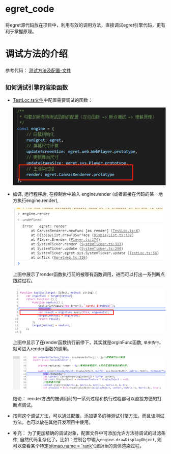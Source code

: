 # egret_code
###
将egret源代码放在项目中，利用有效的调用方法，直接调试egret引擎代码，更有利于掌握原理。

# 调试方法的介绍
###
参考代码： [测试方法及配置-文件](game/TestLoc.ts)

## `如何调试引擎的渲染函数`
* [TestLoc.ts文件](game/TestLoc.ts)中配置需要调试的函数： 

    ![alt](docs/breakpoint-config.png)

* 编译, 运行程序后, 在控制台中输入 engine.render (或者直接在代码的某一地方执行engine.render),

    ![alt](docs/render-1.png) 

   上图中展示了render函数执行前的被哪有函数调用，进而可以打出一系列断点跟踪过程。

    ![alt](docs/render-2.png) 
    
    上图中显示了在render函数执行前停下，其实就是orginFunc函数, `单步执行`，就可进入render函数的调用。
    
    ![alt](docs/render-3.png) 

    结论： render方法的被调用前的一系列过程和执行过程都可以直接方便的打断点调试。

* 按照这个调试方法，可以通过配置，添加更多的待测试引擎方法。而且该测试方法，也可以放在其他开发项目中使用。

* 补充： 为了更加精确的调试对象，配置文件中可添加允许方法待调试的过滤条件, 自然代码复杂化了。比如：控制台中输入`engine.drawDisplayObject`, 则可以查看某个特定[bitmap.name = 'rank'](game/Filters.ts)`位图对象`的具体渲染过程。

###